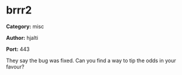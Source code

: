 # brrr2
**Category:** misc

**Author:** hjalti

**Port:** 443

They say the bug was fixed. Can you find a way to tip the odds in your favour?
